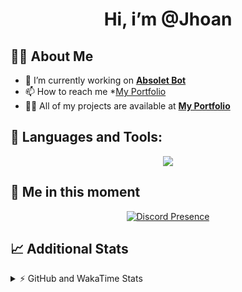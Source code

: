 <h1 align="center">Hi, i’m @Jhoan</h1>

## 🙋‍♂️ About Me

- 🔭 I’m currently working on **[Absolet Bot](https://strider.cloud)**
- 📫 How to reach me *[My Portfolio](https://jhoan.me/contact)
- 👨‍💻 All of my projects are available at **[My Portfolio](https://jhoan.me)**

## 🚀 Languages and Tools:
<p align="center">
  <a href="https://skillicons.dev">
    <img src="https://skillicons.dev/icons?i=js,ts,html,css,bootstrap,nodejs,express,vscode,neovim,vim,atom,cloudflare,git,github,discord,bots,linux,mongodb,nginx,redis,wordpress,heroku&perline=11" />
  </a>
</p>
  
## 👤 Me in this moment
<p align="center">
    <a href="https://discord.com/users/612460795124776960" target="_blank" rel="nofollow">
        <img src="https://lanyard-profile-readme.vercel.app/api/612460795124776960?idleMessage=Probably%20coding%20Absolet..." alt="Discord Presence" align="center">
    </a>
</p>

## 📈 Additional Stats
<details>
    <summary>⚡ GitHub and WakaTime Stats</summary>
    <br/>

<!--START_SECTION:waka-->
![Code Time](http://img.shields.io/badge/Code%20Time-631%20hrs%2014%20mins-blue)

**🐱 My GitHub Data** 

> 🏆 110 Contributions in the Year 2023
 > 
> 📦 175.4 kB Used in GitHub's Storage 
 > 
> 💼 Opted to Hire
 > 
> 📜 4 Public Repositories 
 > 
> 🔑 41 Private Repositories  
 > 
**I'm an Early 🐤** 

```text
🌞 Morning      100 commits       ██░░░░░░░░░░░░░░░░░░░░░░░   08.85 % 
🌆 Daytime      534 commits       ███████████░░░░░░░░░░░░░░   47.26 % 
🌃 Evening      444 commits       █████████░░░░░░░░░░░░░░░░   39.29 % 
🌙 Night         52 commits       █░░░░░░░░░░░░░░░░░░░░░░░░   04.60 % 

```
📅 **I'm Most Productive on Saturday** 

```text
Monday         169 commits       ███░░░░░░░░░░░░░░░░░░░░░░   14.96 % 
Tuesday        189 commits       ████░░░░░░░░░░░░░░░░░░░░░   16.73 % 
Wednesday      181 commits       ████░░░░░░░░░░░░░░░░░░░░░   16.02 % 
Thursday       126 commits       ██░░░░░░░░░░░░░░░░░░░░░░░   11.15 % 
Friday         164 commits       ███░░░░░░░░░░░░░░░░░░░░░░   14.51 % 
Saturday       195 commits       ████░░░░░░░░░░░░░░░░░░░░░   17.26 % 
Sunday         106 commits       ██░░░░░░░░░░░░░░░░░░░░░░░   09.38 % 

```


📊 **This Week I Spent My Time On** 

```text
⌚︎ Time Zone: America/Bogota

💬 Programming Languages: 
TypeScript               18 hrs 10 mins      ████████████████████░░░░░   83.07 % 
YAML                     2 hrs 25 mins       ██░░░░░░░░░░░░░░░░░░░░░░░   11.10 % 
JavaScript               41 mins             ░░░░░░░░░░░░░░░░░░░░░░░░░   03.19 % 
JSON                     19 mins             ░░░░░░░░░░░░░░░░░░░░░░░░░   01.46 % 
Markdown                 14 mins             ░░░░░░░░░░░░░░░░░░░░░░░░░   01.10 % 

🔥 Editors: 
VS Code                  21 hrs 52 mins      █████████████████████████   100.00 % 

🐱‍💻 Projects: 
smok                     18 hrs 11 mins      ████████████████████░░░░░   83.20 % 
Absolet                  2 hrs 54 mins       ███░░░░░░░░░░░░░░░░░░░░░░   13.31 % 
xd                       28 mins             ░░░░░░░░░░░░░░░░░░░░░░░░░   02.16 % 
bloom                    17 mins             ░░░░░░░░░░░░░░░░░░░░░░░░░   01.34 % 

💻 Operating System: 
Linux                    21 hrs 52 mins      █████████████████████████   100.00 % 

```

**I Mostly Code in JavaScript** 

```text
JavaScript               17 repos            ██████████████░░░░░░░░░░░   56.67 % 
TypeScript               7 repos             █████░░░░░░░░░░░░░░░░░░░░   23.33 % 
Java                     3 repos             ██░░░░░░░░░░░░░░░░░░░░░░░   10.00 % 
SCSS                     1 repo              ░░░░░░░░░░░░░░░░░░░░░░░░░   03.33 % 
CSS                      1 repo              ░░░░░░░░░░░░░░░░░░░░░░░░░   03.33 % 

```



 Last Updated on 22/02/2023 17:10:40 UTC
<!--END_SECTION:waka-->
</details>
